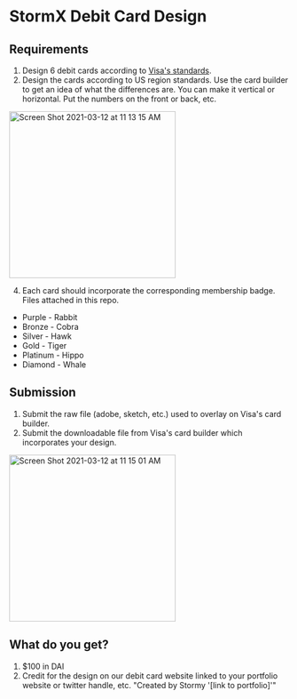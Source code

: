 # StormX Debit Card Design

## Requirements
1. Design 6 debit cards according to [Visa's standards](https://partner.visa.com/site/explore/card-designer.html).
2. Design the cards according to US region standards. Use the card builder to get an idea of what the differences are. You can make it vertical or horizontal. Put the numbers on the front or back, etc.
<img width="300" alt="Screen Shot 2021-03-12 at 11 13 15 AM" src="https://user-images.githubusercontent.com/5232184/110987489-fdcb8680-8323-11eb-8118-faf3e2e969c0.png">

4. Each card should incorporate the corresponding membership badge. Files attached in this repo.
  * Purple - Rabbit
  * Bronze - Cobra
  * Silver - Hawk
  * Gold - Tiger
  * Platinum - Hippo
  * Diamond - Whale

## Submission
1. Submit the raw file (adobe, sketch, etc.) used to overlay on Visa's card builder.
2. Submit the downloadable file from Visa's card builder which incorporates your design.
<img width="300" alt="Screen Shot 2021-03-12 at 11 15 01 AM" src="https://user-images.githubusercontent.com/5232184/110987637-3a977d80-8324-11eb-87ba-0b512a81bc6c.png">


## What do you get?
1. $100 in DAI
2. Credit for the design on our debit card website linked to your portfolio website or twitter handle, etc. "Created by Stormy '[link to portfolio]'"
